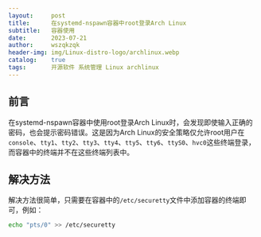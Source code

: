 ```yaml
---
layout:     post
title:      在systemd-nspawn容器中root登录Arch Linux
subtitle:   容器使用
date:       2023-07-21
author:     wszqkzqk
header-img: img/Linux-distro-logo/archlinux.webp
catalog:    true
tags:       开源软件 系统管理 Linux archlinux
---
```


## 前言

在systemd-nspawn容器中使用root登录Arch Linux时，会发现即使输入正确的密码，也会提示密码错误。这是因为Arch Linux的安全策略仅允许root用户在`console`、`tty1`、`tty2`、`tty3`、`tty4`、`tty5`、`tty6`、`ttyS0`、`hvc0`这些终端登录，而容器中的终端并不在这些终端列表中。

## 解决方法

解决方法很简单，只需要在容器中的`/etc/securetty`文件中添加容器的终端即可，例如：

```bash
echo "pts/0" >> /etc/securetty
```
